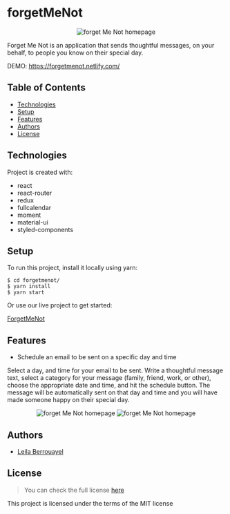 # forgetMeNot

<p align="center">
  <img alt="forget Me Not homepage" src="https://leilaberrouayel.me/static/media/FMN_message.1e302e92.png">
</p>

Forget Me Not is an application that sends thoughtful messages, on your behalf, to people you know on their special day.

DEMO: https://forgetmenot.netlify.com/

## Table of Contents

- [Technologies](#Technologies)
- [Setup](#Setup)
- [Features](#Features)
- [Authors](#Authors)
- [License](#License)

## Technologies

Project is created with:

- react
- react-router
- redux
- fullcalendar
- moment
- material-ui
- styled-components

## Setup

To run this project, install it locally using yarn:

    $ cd forgetmenot/
    $ yarn install
    $ yarn start

Or use our live project to get started:

[ForgetMeNot](https://forgetmenot.netlify.com/)

## Features

- Schedule an email to be sent on a specific day and time
<p>
Select a day, and time for your email to be sent. Write a thoughtful message text, select a category for your message (family, friend, work, or other), choose the appropriate date and time, and hit the schedule button. The message will be automatically sent on that day and time and you will have made someone happy on their special day.
</p>
<p align="center">
  <img alt="forget Me Not homepage" src="https://leilaberrouayel.me/static/media/FMN_message.1e302e92.png">
  <img alt="forget Me Not homepage" src="https://leilaberrouayel.me/static/media/FMN_message1.fb3bc684.png">
</p>

## Authors

- [Leila Berrouayel](https://github.com/leila100)

## License

> You can check the full license [here](https://github.com/leila100/forgetMeNot/blob/master/LICENSE)

This project is licensed under the terms of the MIT license
